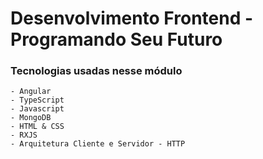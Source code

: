 # Desenvolvimento Frontend - Programando Seu Futuro

### Tecnologias usadas nesse módulo
    - Angular
    - TypeScript
    - Javascript
    - MongoDB
    - HTML & CSS
    - RXJS
    - Arquitetura Cliente e Servidor - HTTP
